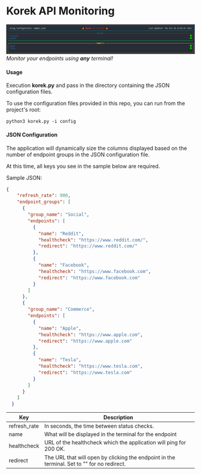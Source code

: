 # Korek API Monitoring 


![Example Screen](screen1.png)
*Monitor your endpoints using **any** terminal!*

#### Usage
Execution **korek.py** and pass in the directory containing the JSON configuration files.

To use the configuration files provided in this repo, you can run from the project's root:
```
python3 korek.py -i config
```


#### JSON Configuration
The application will dynamically size the columns displayed based on the number of endpoint groups in the JSON configuration file.

At this time, all keys you see in the sample below are required.

Sample JSON:
```JSON
{
    "refresh_rate": 900,
    "endpoint_groups": [
      {
        "group_name": "Social",
        "endpoints": [
          {
            "name": "Reddit",
            "healthcheck": "https://www.reddit.com/",
            "redirect": "https://www.reddit.com/"
          },
          {
            "name": "Facebook",
            "healthcheck": "https://www.facebook.com",
            "redirect": "https://www.facebook.com"
          }
        ]
      },
      {
        "group_name": "Commerce",
        "endpoints": [
          {
            "name": "Apple",
            "healthcheck": "https://www.apple.com",
            "redirect": "https://www.apple.com"
          },
          {
            "name": "Tesla",
            "healthcheck": "https://www.tesla.com",
            "redirect": "https://www.tesla.com"
          }
        ]
      }
    ]
  }
```

Key| Description
------------ | ------------
refresh_rate | In seconds, the time between status checks.
name | What will be displayed in the terminal for the endpoint
healthcheck | URL of the healthcheck which the application will ping for 200 OK.
redirect | The URL that will open by clicking the endpoint in the terminal. Set to "" for no redirect.

